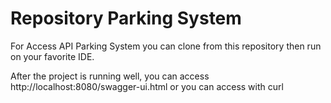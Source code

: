 # Repository Parking System

For Access API Parking System you can clone from this repository then run on your favorite IDE.

After the project is running well, you can access http://localhost:8080/swagger-ui.html
or
you can access with curl 

